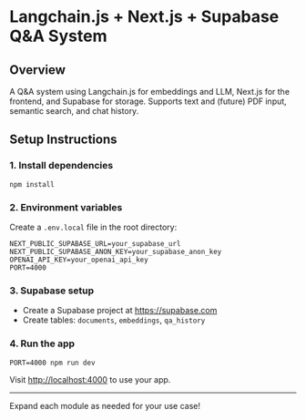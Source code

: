 # Langchain.js + Next.js + Supabase Q&A System

## Overview
A Q&A system using Langchain.js for embeddings and LLM, Next.js for the frontend, and Supabase for storage. Supports text and (future) PDF input, semantic search, and chat history.

## Setup Instructions

### 1. Install dependencies
```
npm install
```

### 2. Environment variables
Create a `.env.local` file in the root directory:
```
NEXT_PUBLIC_SUPABASE_URL=your_supabase_url
NEXT_PUBLIC_SUPABASE_ANON_KEY=your_supabase_anon_key
OPENAI_API_KEY=your_openai_api_key
PORT=4000
```

### 3. Supabase setup
- Create a Supabase project at https://supabase.com
- Create tables: `documents`, `embeddings`, `qa_history`

### 4. Run the app
```
PORT=4000 npm run dev
```
Visit [http://localhost:4000](http://localhost:4000) to use your app.

---

Expand each module as needed for your use case!
